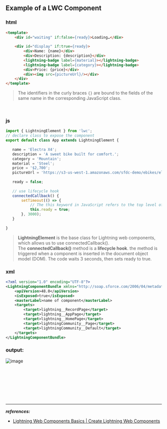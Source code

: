 ## Example of a LWC Component


### html
```html
<template>
    <div id="waiting" if:false={ready}>Loading…</div>
    
    <div id="display" if:true={ready}>
        <div>Name: {name}</div>
        <div>Description: {description}</div>
        <lightning-badge label={material}></lightning-badge>
        <lightning-badge label={category}></lightning-badge>
        <div>Price: {price}</div>
        <div><img src={pictureUrl}/></div>
    </div>
</template>
```

> The identifiers in the curly braces ``{}`` are bound to the fields of the same name in the corresponding JavaScript class.

<br/>


### js
```js
import { LightningElement } from 'lwc';
// declare class to expose the component
export default class App extends LightningElement {
   
   name = 'Electra X4';
   description = 'A sweet bike built for comfort.';
   category = 'Mountain';
   material = 'Steel';
   price = '$2,700';
   pictureUrl = 'https://s3-us-west-1.amazonaws.com/sfdc-demo/ebikes/electrax4.jpg';
   
   ready = false;
   
   // use lifecycle hook
   connectedCallback() {
       setTimeout(() => {
           // The this keyword in JavaScript refers to the top level of the current context.
           this.ready = true;
       }, 3000);
   }
   
}
```

> **LightningElement** is the base class for Lightning web components, which allows us to use connectedCallback().
> <br/> The **connectedCallback()** method is a **lifecycle hook**. the method is triggered when a component is inserted in the document object model (DOM). The code waits 3 seconds, then sets ready to true.

### xml
```xml
<?xml version="1.0" encoding="UTF-8"?>
<LightningComponentBundle xmlns="http://soap.sforce.com/2006/04/metadata">
    <apiVersion>48.0</apiVersion>
    <isExposed>true</isExposed>
    <masterLabel>name of component</masterLabel>
    <targets>
        <target>lightning__RecordPage</target>
        <target>lightning__AppPage</target>
        <target>lightning__HomePage</target>
        <target>lightningCommunity__Page</target>
        <target>lightningCommunity__Default</target>
    </targets>
</LightningComponentBundle>
```


### output:
![image](https://user-images.githubusercontent.com/63545175/174798154-2e0deeca-62b1-44c6-877d-7f7502513bc6.png)





<br/>


<br/>


<br/>


<br/>


<br/>


<br/>


---
***references:***
- [Lightning Web Components Basics | Create Lightning Web Components](https://trailhead.salesforce.com/content/learn/modules/lightning-web-components-basics/create-lightning-web-components?trailmix_creator_id=strailhead&trailmix_slug=prepare-for-your-salesforce-platform-developer-i-credential) 




